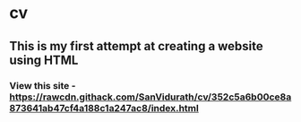 # cv

## This is my first attempt at creating a website using HTML

### View this site - https://rawcdn.githack.com/SanVidurath/cv/352c5a6b00ce8a873641ab47cf4a188c1a247ac8/index.html
